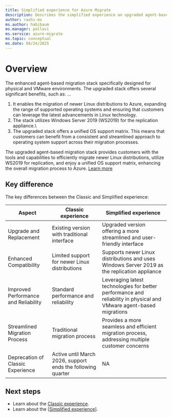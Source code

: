 ```yaml
---
title: Simplified experience for Azure Migrate
description: Describes the simplified experience an upgraded agent-based migration stack for physical and VMware environments
author: rashi-ms
ms.author: habibaum
ms.manager: pallavi
ms.service: azure-migrate
ms.topic: conceptual
ms.date: 04/24/2025
---
```


# Overview

The enhanced agent-based migration stack specifically designed for physical and VMware environments. The upgraded stack offers several significant benefits, such as: ...

1.  It enables the migration of newer Linux distributions to Azure, expanding the range of supported operating systems and ensuring that customers can leverage the latest advancements in Linux technology. 
1. The stack utilizes Windows Server 2019 (WS2019) for the replication appliance.\
1. The upgraded stack offers a unified OS support matrix. This means that customers can benefit from a consistent and streamlined approach to operating system support across their migration processes.

The upgraded agent-based migration stack provides customers with the tools and capabilities to efficiently migrate newer Linux distributions, utilize WS2019 for replication, and enjoy a unified OS support matrix, enhancing the overall migration process to Azure. [Learn more](tutorial-migrate-physical-virtual-machines.md#simplified-experience)

## Key difference

The key differences between the Classic and Simplified experience:

| **Aspect** | **Classic experience** | **Simplified experience** |
| --- | --- | --- | 
| Upgrade and Replacement | Existing version with traditional interface | Upgraded version offering a more streamlined and user-friendly interface
| Enhanced Compatibility | Limited support for newer Linux distributions | Supports newer Linux distributions and uses Windows Server 2019 as the replication appliance |
| Improved Performance and Reliability | Standard performance and reliability | Leveraging latest technologies for better performance and reliability in physical and VMware agent-based migrations |
|Streamlined Migration Process| Traditional migration process	 | Provides a more seamless and efficient migration process, addressing multiple customer concerns |
| Deprecation of Classic Experience | Active until March 2026, support ends the following quarter | NA |

## Next steps

- Learn about the [Classic experience](tutorial-migrate-physical-virtual-machines.md).
- Learn about the [[Simplified experience](tutorial-migrate-physical-virtual-machines.md#simplified-experience)].